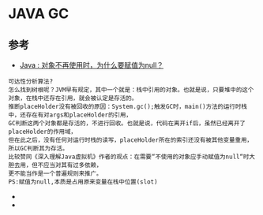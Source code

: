# JAVA GC

## 参考
- [Java : 对象不再使用时，为什么要赋值为null？](https://zhuanlan.zhihu.com/p/91763061)
```
可达性分析算法?
怎么找到树根呢？JVM早有规定，其中一个就是：栈中引用的对象。也就是说，只要堆中的这个对象，在栈中还存在引用，就会被认定是存活的。
推断placeHolder没有被回收的原因：System.gc();触发GC时，main()方法的运行时栈中，还存在有对args和placeHolder的引用，
GC判断这两个对象都是存活的，不进行回收。也就是说，代码在离开if后，虽然已经离开了placeHolder的作用域，
但在此之后，没有任何对运行时栈的读写，placeHolder所在的索引还没有被其他变量重用，所以GC判断其为存活。
比较赞同《深入理解Java虚拟机》作者的观点：在需要“不使用的对象应手动赋值为null“时大胆去用，但不应当对其有过多依赖，
更不能当作是一个普遍规则来推广。
PS:赋值为null,本质是占用原来变量在栈中位置(slot)
```
- []()
- []()